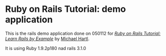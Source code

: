 # Ruby on Rails Tutorial: demo application

This is the rails demo application done on 050112 for [*Ruby on Rails Tutorial: Learn Rails by Example*](http://railstutorial.org/) by [Michael Hartl](http://michaelhartl.com).

It is using Ruby 1.9.2p180 nad rails 3.1.0